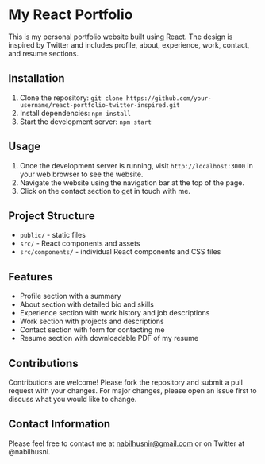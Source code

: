 # My React Portfolio

This is my personal portfolio website built using React. The design is inspired by Twitter and includes profile, about, experience, work, contact, and resume sections.

## Installation

1. Clone the repository: `git clone https://github.com/your-username/react-portfolio-twitter-inspired.git`
2. Install dependencies: `npm install`
3. Start the development server: `npm start`

## Usage

1. Once the development server is running, visit `http://localhost:3000` in your web browser to see the website.
2. Navigate the website using the navigation bar at the top of the page.
3. Click on the contact section to get in touch with me.

## Project Structure

- `public/` - static files
- `src/` - React components and assets
- `src/components/` - individual React components and CSS files

## Features

- Profile section with a summary
- About section with detailed bio and skills
- Experience section with work history and job descriptions
- Work section with projects and descriptions
- Contact section with form for contacting me
- Resume section with downloadable PDF of my resume

## Contributions

Contributions are welcome! Please fork the repository and submit a pull request with your changes. For major changes, please open an issue first to discuss what you would like to change.

## Contact Information

Please feel free to contact me at nabilhusnir@gmail.com or on Twitter at @nabilhusni.
